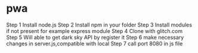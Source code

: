 # pwa
Step 1
Install node.js
Step 2
Install npm in your folder
Step 3
Install modules if not present for example express module
Step 4
Clone with glitch.com
Step 5
Will able to get dark sky API by register it
Step 6
make necessary changes in server.js,compatible with local
Step 7
call port 8080 in js file


